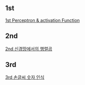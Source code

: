 ## 1st
[1st Perceptron & activation Function](https://blog.naver.com/bigdonggong/223579876778)

## 2nd
[2nd 신경망에서의 행렬곱](https://blog.naver.com/bigdonggong/223583630975)

## 3rd
[3rd 손글씨 숫자 인식](https://blog.naver.com/bigdonggong/223584584529)

